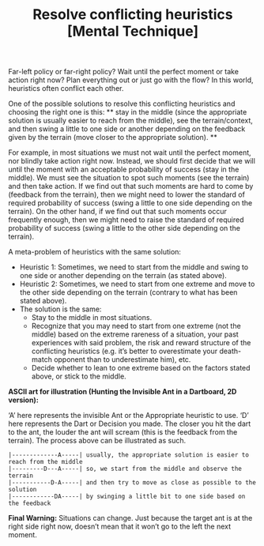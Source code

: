 ﻿---
layout: post
title: "Resolve conflicting heuristics [Mental Technique]"
---

Far-left policy or far-right policy? Wait until the perfect moment or take action right now? Plan everything out or just go with the flow? In this world, heuristics often conflict each other. 

One of the possible solutions to resolve this conflicting heuristics and choosing the right one is this: ** stay in the middle (since the appropriate solution is usually easier to reach from the middle), see the terrain/context, and then swing a little to one side or another depending on the feedback given by the terrain (move closer to the appropriate solution). **

For example, in most situations we must not wait until the perfect moment, nor blindly take action right now. Instead, we should first decide that we will until the moment with an acceptable probability of success (stay in the middle). We must see the situation to spot such moments (see the terrain) and then take action. If we find out that such moments are hard to come by (feedback from the terrain), then we might need to lower the standard of required probability of success (swing a little to one side depending on the terrain). On the other hand, if we find out that such moments occur frequently enough, then we might need to raise the standard of required probability of success (swing a little to the other side depending on the terrain).

A meta-problem of heuristics with the same solution: 
- Heuristic 1: Sometimes, we need to start from the middle and swing to one side or another depending on the terrain (as stated above).
- Heuristic 2: Sometimes, we need to start from one extreme and move to the other side depending on the terrain (contrary to what has been stated above).
- The solution is the same:
  - Stay to the middle in most situations.
  - Recognize that you may need to start from one extreme (not the middle) based on the extreme rareness of a situation, your past experiences with said problem, the risk and reward structure of the conflicting heuristics (e.g. it’s better to overestimate your death-match opponent than to underestimate him), etc.
  - Decide whether to lean to one extreme based on the factors stated above, or stick to the middle.


**ASCII art for illustration (Hunting the Invisible Ant in a Dartboard, 2D version):**

‘A’ here represents the invisible Ant or the Appropriate heuristic to use. ‘D’ here represents the Dart or Decision you made. The closer you hit the dart to the ant, the louder the ant will scream (this is the feedback from the terrain). The process above can be illustrated as such.

~~~~
|-------------A-----| usually, the appropriate solution is easier to reach from the middle
|---------D---A-----| so, we start from the middle and observe the terrain
|-----------D-A-----| and then try to move as close as possible to the solution
|------------DA-----| by swinging a little bit to one side based on the feedback
~~~~

**Final Warning:** Situations can change. Just because the target ant is at the right side right now, doesn’t mean that it won’t go to the left the next moment.
